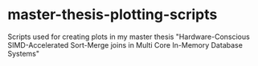 # master-thesis-plotting-scripts
Scripts used for creating plots in my master thesis "Hardware-Conscious SIMD-Accelerated Sort-Merge joins in Multi Core In-Memory Database Systems"
